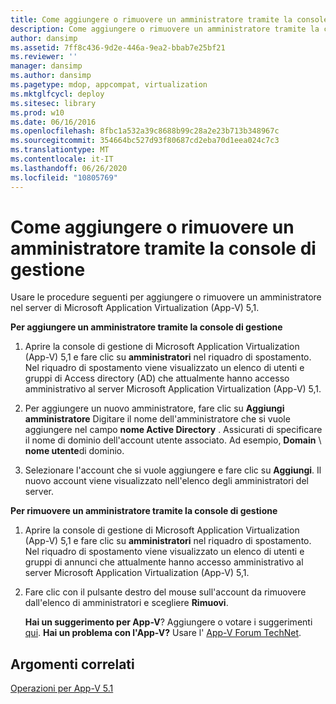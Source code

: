 ```yaml
---
title: Come aggiungere o rimuovere un amministratore tramite la console di gestione
description: Come aggiungere o rimuovere un amministratore tramite la console di gestione
author: dansimp
ms.assetid: 7ff8c436-9d2e-446a-9ea2-bbab7e25bf21
ms.reviewer: ''
manager: dansimp
ms.author: dansimp
ms.pagetype: mdop, appcompat, virtualization
ms.mktglfcycl: deploy
ms.sitesec: library
ms.prod: w10
ms.date: 06/16/2016
ms.openlocfilehash: 8fbc1a532a39c8688b99c28a2e23b713b348967c
ms.sourcegitcommit: 354664bc527d93f80687cd2eba70d1eea024c7c3
ms.translationtype: MT
ms.contentlocale: it-IT
ms.lasthandoff: 06/26/2020
ms.locfileid: "10805769"
---
```

# Come aggiungere o rimuovere un amministratore tramite la console di gestione


Usare le procedure seguenti per aggiungere o rimuovere un amministratore nel server di Microsoft Application Virtualization (App-V) 5,1.

**Per aggiungere un amministratore tramite la console di gestione**

1.  Aprire la console di gestione di Microsoft Application Virtualization (App-V) 5,1 e fare clic su **amministratori** nel riquadro di spostamento. Nel riquadro di spostamento viene visualizzato un elenco di utenti e gruppi di Access directory (AD) che attualmente hanno accesso amministrativo al server Microsoft Application Virtualization (App-V) 5,1.

2.  Per aggiungere un nuovo amministratore, fare clic su **Aggiungi amministratore** Digitare il nome dell'amministratore che si vuole aggiungere nel campo **nome Active Directory** . Assicurati di specificare il nome di dominio dell'account utente associato. Ad esempio, **Domain**  \\  **nome utente**di dominio.

3.  Selezionare l'account che si vuole aggiungere e fare clic su **Aggiungi**. Il nuovo account viene visualizzato nell'elenco degli amministratori del server.

**Per rimuovere un amministratore tramite la console di gestione**

1.  Aprire la console di gestione di Microsoft Application Virtualization (App-V) 5,1 e fare clic su **amministratori** nel riquadro di spostamento. Nel riquadro di spostamento viene visualizzato un elenco di utenti e gruppi di annunci che attualmente hanno accesso amministrativo al server Microsoft Application Virtualization (App-V) 5,1.

2.  Fare clic con il pulsante destro del mouse sull'account da rimuovere dall'elenco di amministratori e scegliere **Rimuovi**.

    **Hai un suggerimento per App-V**? Aggiungere o votare i suggerimenti [qui](http://appv.uservoice.com/forums/280448-microsoft-application-virtualization). **Hai un problema con l'App-V?** Usare l' [App-V Forum TechNet](https://social.technet.microsoft.com/Forums/home?forum=mdopappv).

## Argomenti correlati


[Operazioni per App-V 5.1](operations-for-app-v-51.md)

 

 





